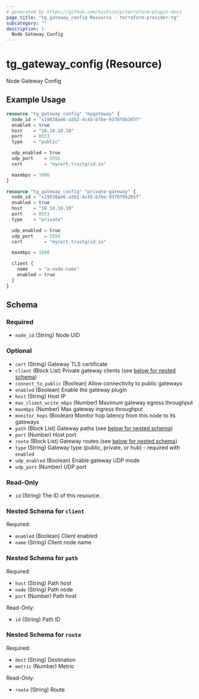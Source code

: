 ```yaml
---
# generated by https://github.com/hashicorp/terraform-plugin-docs
page_title: "tg_gateway_config Resource - terraform-provider-tg"
subcategory: ""
description: |-
  Node Gateway Config
---
```


# tg_gateway_config (Resource)

Node Gateway Config

## Example Usage

```terraform
resource "tg_gateway_config" "mygateway" {
  node_id = "x19838ae6-a2b2-4c45-b7be-9378f0b265f"
  enabled = true
  host    = "10.10.10.10"
  port    = 8553
  type    = "public"

  udp_enabled = true
  udp_port    = 5555
  cert        = "mycert.trustgrid.io"

  maxmbps = 1000
}

resource "tg_gateway_config" "private-gateway" {
  node_id = "x19838ae6-a2b2-4c45-b7be-9378f0b265f"
  enabled = true
  host    = "10.10.10.10"
  port    = 8553
  type    = "private"

  udp_enabled = true
  udp_port    = 5555
  cert        = "mycert.trustgrid.io"

  maxmbps = 1000

  client {
    name    = "a-node-name"
    enabled = true
  }
}
```

<!-- schema generated by tfplugindocs -->
## Schema

### Required

- `node_id` (String) Node UID

### Optional

- `cert` (String) Gateway TLS certificate
- `client` (Block List) Private gateway clients (see [below for nested schema](#nestedblock--client))
- `connect_to_public` (Boolean) Allow connectivity to public gateways
- `enabled` (Boolean) Enable the gateway plugin
- `host` (String) Host IP
- `max_client_write_mbps` (Number) Maximum gateway egress throughput
- `maxmbps` (Number) Max gateway ingress throughput
- `monitor_hops` (Boolean) Monitor hop latency from this node to its gateways
- `path` (Block List) Gateway paths (see [below for nested schema](#nestedblock--path))
- `port` (Number) Host port
- `route` (Block List) Gateway routes (see [below for nested schema](#nestedblock--route))
- `type` (String) Gateway type (public, private, or hub) - required with `enabled`
- `udp_enabled` (Boolean) Enable gateway UDP mode
- `udp_port` (Number) UDP port

### Read-Only

- `id` (String) The ID of this resource.

<a id="nestedblock--client"></a>
### Nested Schema for `client`

Required:

- `enabled` (Boolean) Client enabled
- `name` (String) Client node name


<a id="nestedblock--path"></a>
### Nested Schema for `path`

Required:

- `host` (String) Path host
- `node` (String) Path node
- `port` (Number) Path host

Read-Only:

- `id` (String) Path ID


<a id="nestedblock--route"></a>
### Nested Schema for `route`

Required:

- `dest` (String) Destination
- `metric` (Number) Metric

Read-Only:

- `route` (String) Route
